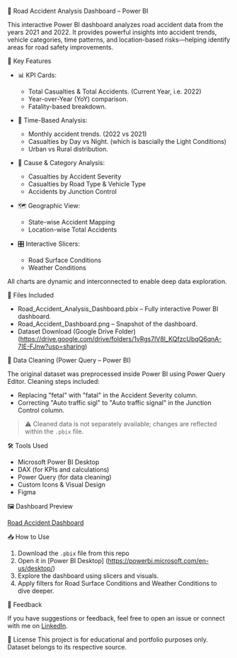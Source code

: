 🚦 Road Accident Analysis Dashboard – Power BI

This interactive Power BI dashboard analyzes road accident data from the years 2021 and 2022. It provides powerful insights into accident trends, vehicle categories, time patterns, and location-based risks—helping identify areas for road safety improvements.

🧠 Key Features

- 📊 KPI Cards:
  - Total Casualties & Total Accidents. (Current Year, i.e. 2022)
  - Year-over-Year (YoY) comparison.
  - Fatality-based breakdown.

- 📅 Time-Based Analysis:
  - Monthly accident trends. (2022 vs 2021)
  - Casualties by Day vs Night. (which is bascially the Light Conditions)
  - Urban vs Rural distribution.

- 🚗 Cause & Category Analysis:
  - Casualties by Accident Severity
  - Casualties by Road Type & Vehicle Type
  - Accidents by Junction Control

- 🗺️ Geographic View:
  - State-wise Accident Mapping
  - Location-wise Total Accidents

- 🎛️ Interactive Slicers:
  - Road Surface Conditions
  - Weather Conditions

All charts are dynamic and interconnected to enable deep data exploration.

📁 Files Included

- Road_Accident_Analysis_Dashboard.pbix – Fully interactive Power BI dashboard.
- Road_Accident_Dashboard.png – Snapshot of the dashboard.
- Dataset Download (Google Drive Folder) (https://drive.google.com/drive/folders/1vRgs7lV8l_KQfzcUbqQ6qnA-7IE-FJnw?usp=sharing)

🧹 Data Cleaning (Power Query – Power BI)

The original dataset was preprocessed inside Power BI using Power Query Editor. Cleaning steps included:

- Replacing "fetal" with "fatal" in the Accident Severity column.
- Correcting "Auto traffic sigl" to "Auto traffic signal" in the Junction Control column.

> ⚠️ Cleaned data is not separately available; changes are reflected within the `.pbix` file.


🛠 Tools Used

- Microsoft Power BI Desktop
- DAX (for KPIs and calculations)
- Power Query (for data cleaning)
- Custom Icons & Visual Design
- Figma


🖼️ Dashboard Preview

[Road Accident Dashboard](https://drive.google.com/uc?export=view&id=1GhGiy0vlarFZ0WCOgEoxvMPeynuiFyr5)


📥 How to Use

1. Download the `.pbix` file from this repo
2. Open it in [Power BI Desktop] (https://powerbi.microsoft.com/en-us/desktop/)
3. Explore the dashboard using slicers and visuals.
4. Apply filters for Road Surface Conditions and Weather Conditions to dive deeper.


💬 Feedback

If you have suggestions or feedback, feel free to open an issue or connect with me on [LinkedIn](https://www.linkedin.com/in/yash-parmar-1516a4304).

📜 License
This project is for educational and portfolio purposes only. Dataset belongs to its respective source.

